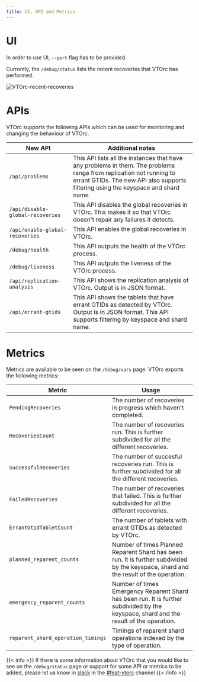 ```yaml
---
title: UI, API and Metrics
---
```


# UI

In order to use UI, `--port` flag has to be provided.

Currently, the `/debug/status` lists the recent recoveries that VTOrc has performed.

![VTOrc-recent-recoveries](../img/VTOrc-Recent-Recoveries.png)

# APIs

VTOrc supports the following APIs which can be used for monitoring and changing the behaviour of VTOrc.

 | New API                          | Additional notes                                                                                                                                                                                        |
|----------------------------------|---------------------------------------------------------------------------------------------------------------------------------------------------------------------------------------------------------|
 | `/api/problems`                  | This API lists all the instances that have any problems in them. The problems range from replication not running to errant GTIDs. The new API also supports filtering using the keyspace and shard name |
| `/api/disable-global-recoveries` | This API disables the global recoveries in VTOrc. This makes it so that VTOrc doesn't repair any failures it detects.                                                                                   |
 | `/api/enable-global-recoveries`  | This API enables the global recoveries in VTOrc.                                                                                                                                                        |
 | `/debug/health`                  | This API outputs the health of the VTOrc process.                                                                                                                                                       |
 | `/debug/liveness`                | This API outputs the liveness of the VTOrc process.                                                                                                                                                     |
| `/api/replication-analysis`      | This API shows the replication analysis of VTOrc. Output is in JSON format.                                                                                                                             |
| `/api/errant-gtids`              | This API shows the tablets that have errant GTIDs as detected by VTOrc. Output is in JSON format. This API supports filtering by keyspace and shard name.                                               |

# Metrics

Metrics are available to be seen on the `/debug/vars` page. VTOrc exports the following metrics:

| Metric                             | Usage                                                                                                                                   |
|------------------------------------|-----------------------------------------------------------------------------------------------------------------------------------------|
| `PendingRecoveries`                | The number of recoveries in progress which haven't completed.                                                                           |
| `RecoveriesCount`                  | The number of recoveries run. This is further subdivided for all the different recoveries.                                              |
| `SuccessfulRecoveries`             | The number of succesful recoveries run. This is further subdivided for all the different recoveries.                                    |
| `FailedRecoveries`                 | The number of recoveries that failed. This is further subdivided for all the different recoveries.                                      |
| `ErrantGtidTabletCount`            | The number of tablets with errant GTIDs as detected by VTOrc.                                                                           |
| `planned_reparent_counts`          | Number of times Planned Reparent Shard has been run. It is further subdivided by the keyspace, shard and the result of the operation.   |
| `emergency_reparent_counts`        | Number of times Emergency Reparent Shard has been run. It is further subdivided by the keyspace, shard and the result of the operation. |
| `reparent_shard_operation_timings` | Timings of reparent shard operations indexed by the type of operation.                                                                  |


{{< info >}}
If there is some information about VTOrc that you would like to see
on the `/debug/status` page or support for some API or metrics to be added, please let us know in [slack](https://vitess.io/slack)
in the [#feat-vtorc](https://vitess.slack.com/archives/C02GSRZ8XAN) channel
{{< /info >}}

